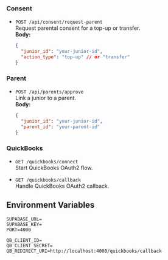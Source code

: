 ### Consent

- `POST /api/consent/request-parent`  
  Request parental consent for a top-up or transfer.  
  **Body:**
  ```json
  {
    "junior_id": "your-junior-id",
    "action_type": "top-up" // or "transfer"
  }
  ```

### Parent

- `POST /api/parents/approve`  
  Link a junior to a parent.  
  **Body:**
  ```json
  {
    "junior_id": "your-junior-id",
    "parent_id": "your-parent-id"
  }
  ```

### QuickBooks

- `GET /quickbooks/connect`  
  Start QuickBooks OAuth2 flow.

- `GET /quickbooks/callback`  
  Handle QuickBooks OAuth2 callback.



## Environment Variables


```
SUPABASE_URL=
SUPABASE_KEY=
PORT=4000

QB_CLIENT_ID=
QB_CLIENT_SECRET=
QB_REDIRECT_URI=http://localhost:4000/quickbooks/callback
```
